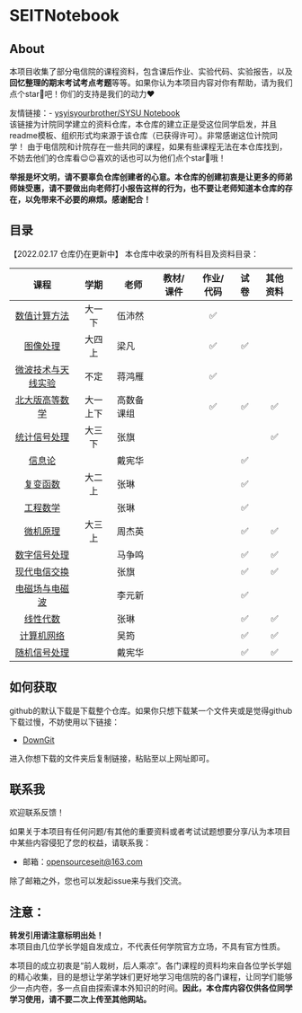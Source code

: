 # SEITNotebook

## About

本项目收集了部分电信院的课程资料，包含课后作业、实验代码、实验报告，以及**回忆整理的期末考试考点考题**等等。如果你认为本项目内容对你有帮助，请为我们点个star🌟吧！你们的支持是我们的动力❤️


友情链接：- [ysyisyourbrother/SYSU Notebook](https://github.com/ysyisyourbrother/SYSU_Notebook#readme)  
该链接为计院同学建立的资料仓库，本仓库的建立正是受这位同学启发，并且readme模板、组织形式均来源于该仓库（已获得许可）。非常感谢这位计院同学！
由于电信院和计院存在一些共同的课程，如果有些课程无法在本仓库找到，不妨去他们的仓库看😉😉喜欢的话也可以为他们点个star🌟哦！

**举报是坏文明，请不要辜负仓库创建者的心意。本仓库的创建初衷是让更多的师弟师妹受惠，请不要做出向老师打小报告这样的行为，也不要让老师知道本仓库的存在，以免带来不必要的麻烦。感谢配合！**

## 目录

【2022.02.17 仓库仍在更新中】
本仓库中收录的所有科目及资料目录：

|                             课程                             |  学期   | 老师   |  教材/课件   |      作业/代码       |          试卷        |      其他资料        |   
| :----------------------------------------------------------: | :-----: | ------ | :----------: | :---------: | :--------------: |  :--------------: | 
| [数值计算方法](https://github.com/Yinshideguanghui/MMSE_VBLAST_QRD_SQRD) | 大一 下  | 伍沛然 |    |  :white_check_mark:   |         |      |                   
| [ 图像处理 ](https://github.com/gear0803/SEITNoteBook/tree/main/%E5%9B%BE%E5%83%8F%E5%A4%84%E7%90%86_%E6%A2%81%E5%87%A1) | 大四 上  | 梁凡 |    |  :white_check_mark:   |  :white_check_mark:       |   | 
| [ 微波技术与天线实验 ](https://github.com/gear0803/SEITNoteBook/tree/main/%E5%BE%AE%E6%B3%A2%E6%8A%80%E6%9C%AF%E4%B8%8E%E5%A4%A9%E7%BA%BF%E5%AE%9E%E9%AA%8C_%E8%92%8B%E9%B8%BF%E9%9B%81) |  不定  | 蒋鸿雁 |    |  :white_check_mark:   |         |       | 
| [ 北大版高等数学 ](https://github.com/gear0803/SEITNoteBook/tree/main/%E5%8C%97%E5%A4%A7%E7%89%88%E9%AB%98%E7%AD%89%E6%95%B0%E5%AD%A6) |  大一 上下  | 高数备课组 |    |  :white_check_mark:   |  :white_check_mark:       | :white_check_mark:   | 
 | [ 统计信号处理 ](https://github.com/gear0803/SEITNoteBook/tree/main/%E7%BB%9F%E8%AE%A1%E4%BF%A1%E5%8F%B7%E5%A4%84%E7%90%86_%E5%BC%A0%E6%97%97) |  大三 下  | 张旗 |    |    |         |  :white_check_mark:         | 
 | [ 信息论 ](https://github.com/gear0803/SEITNoteBook/tree/main/%E4%BF%A1%E6%81%AF%E8%AE%BA%E5%A4%8D%E4%B9%A0%E8%B5%84%E6%96%99-%E6%88%B4%E5%AE%AA%E5%8D%8E) |    | 戴宪华 |    |    |   :white_check_mark:      |           | 
 | [ 复变函数 ](https://github.com/gear0803/SEITNoteBook/tree/main/%E4%BF%A1%E6%81%AF%E8%AE%BA%E5%A4%8D%E4%B9%A0%E8%B5%84%E6%96%99-%E6%88%B4%E5%AE%AA%E5%8D%8E) |  大二 上  | 张琳 |    |    |   :white_check_mark:      |           | 
 | [ 工程数学 ](https://github.com/gear0803/SEITNoteBook/tree/main/%E5%B7%A5%E7%A8%8B%E6%95%B0%E5%AD%A6-%E5%BC%A0%E7%90%B3) |    | 张琳 |    |    |   :white_check_mark:      |           | 
 | [ 微机原理 ](https://github.com/gear0803/SEITNoteBook/tree/main/%E5%BE%AE%E6%9C%BA%E5%8E%9F%E7%90%86-%E5%91%A8%E6%9D%B0%E8%8B%B1) |  大三 上  | 周杰英 |    |    |   :white_check_mark:      |  :white_check_mark:          |  
 | [ 数字信号处理 ](https://github.com/gear0803/SEITNoteBook/tree/main/%E6%95%B0%E5%AD%97%E4%BF%A1%E5%8F%B7%E5%A4%84%E7%90%86-%E9%A9%AC%E4%BA%89%E9%B8%A3) |    | 马争鸣 |    |    |   :white_check_mark:      |   :white_check_mark:        |  
 | [ 现代电信交换 ](https://github.com/gear0803/SEITNoteBook/tree/main/%E7%8E%B0%E4%BB%A3%E7%94%B5%E4%BF%A1%E4%BA%A4%E6%8D%A2-%E5%BC%A0%E6%97%97) |    | 张旗 |    |    |   :white_check_mark:      |  :white_check_mark:         |  
 | [ 电磁场与电磁波 ](https://github.com/gear0803/SEITNoteBook/tree/main/%E7%94%B5%E7%A3%81%E5%9C%BA%E4%B8%8E%E7%94%B5%E7%A3%81%E6%B3%A2-%E6%9D%8E%E5%85%83%E6%96%B0) |    | 李元新 |    |    |   :white_check_mark:      |           | 
 | [ 线性代数 ](https://github.com/gear0803/SEITNoteBook/tree/main/%E7%BA%BF%E6%80%A7%E4%BB%A3%E6%95%B0-%E5%BC%A0%E7%90%B3) |    | 张琳 |    |    |   :white_check_mark:      |   :white_check_mark:        | 
  | [ 计算机网络 ](https://github.com/gear0803/SEITNoteBook/tree/main/%E8%AE%A1%E7%AE%97%E6%9C%BA%E7%BD%91%E7%BB%9C-%E5%90%B4%E7%AD%A0) |    | 吴筠 |    |    |   :white_check_mark:      |   :white_check_mark:          | 
  | [ 随机信号处理 ](https://github.com/gear0803/SEITNoteBook/tree/main/%E9%9A%8F%E6%9C%BA%E4%BF%A1%E5%8F%B7%E5%A4%84%E7%90%86-%E6%88%B4%E5%AE%AA%E5%8D%8E/%E8%80%83%E8%AF%95) |    | 戴宪华 |    |    |   :white_check_mark:      |   :white_check_mark:         | 


## 如何获取

github的默认下载是下载整个仓库。如果你只想下载某一个文件夹或是觉得github下载过慢，不妨使用以下链接：
- [DownGit](http://zhoudaxiaa.gitee.io/downgit/#/home)

进入你想下载的文件夹后复制链接，粘贴至以上网址即可。

## 联系我

欢迎联系反馈！

如果关于本项目有任何问题/有其他的重要资料或者考试试题想要分享/认为本项目中某些内容侵犯了您的权益，请联系我：

- 邮箱：opensourceseit@163.com

除了邮箱之外，您也可以发起issue来与我们交流。



## 注意：

**转发引用请注意标明出处！**  
本项目由几位学长学姐自发成立，不代表任何学院官方立场，不具有官方性质。  

本项目的成立初衷是“前人栽树，后人乘凉”。各门课程的资料均来自各位学长学姐的精心收集，目的是想让学弟学妹们更好地学习电信院的各门课程，让同学们能够少一点内卷，多一点自由探索课本外知识的时间。**因此，本仓库内容仅供各位同学学习使用，请不要二次上传至其他网站。**
